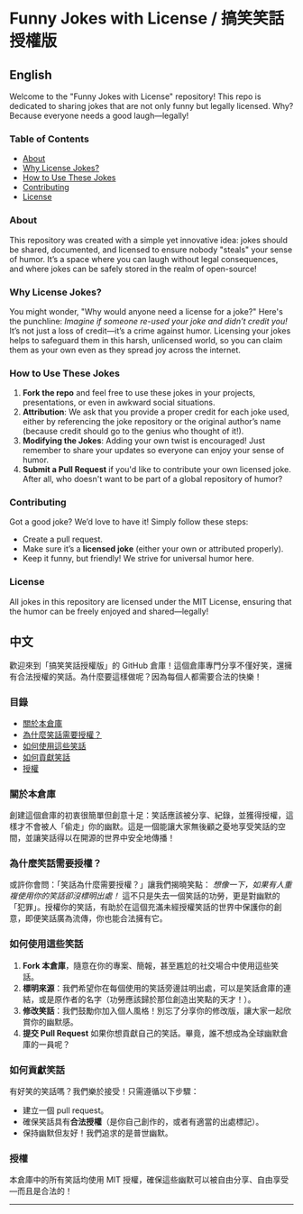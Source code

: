 
# Funny Jokes with License / 搞笑笑話授權版

## English

Welcome to the "Funny Jokes with License" repository! This repo is dedicated to sharing jokes that are not only funny but legally licensed. Why? Because everyone needs a good laugh—legally!

### Table of Contents
- [About](#about)
- [Why License Jokes?](#why-license-jokes)
- [How to Use These Jokes](#how-to-use-these-jokes)
- [Contributing](#contributing)
- [License](#license)

### About
This repository was created with a simple yet innovative idea: jokes should be shared, documented, and licensed to ensure nobody "steals" your sense of humor. It’s a space where you can laugh without legal consequences, and where jokes can be safely stored in the realm of open-source!

### Why License Jokes?
You might wonder, "Why would anyone need a license for a joke?" Here's the punchline: 
*Imagine if someone re-used your joke and didn’t credit you!* It’s not just a loss of credit—it’s a crime against humor. Licensing your jokes helps to safeguard them in this harsh, unlicensed world, so you can claim them as your own even as they spread joy across the internet.

### How to Use These Jokes
1. **Fork the repo** and feel free to use these jokes in your projects, presentations, or even in awkward social situations.
2. **Attribution**: We ask that you provide a proper credit for each joke used, either by referencing the joke repository or the original author’s name (because credit should go to the genius who thought of it!).
3. **Modifying the Jokes**: Adding your own twist is encouraged! Just remember to share your updates so everyone can enjoy your sense of humor.
4. **Submit a Pull Request** if you'd like to contribute your own licensed joke. After all, who doesn't want to be part of a global repository of humor?

### Contributing
Got a good joke? We’d love to have it! Simply follow these steps:
- Create a pull request.
- Make sure it’s a **licensed joke** (either your own or attributed properly).
- Keep it funny, but friendly! We strive for universal humor here.

### License
All jokes in this repository are licensed under the MIT License, ensuring that the humor can be freely enjoyed and shared—legally!


## 中文

歡迎來到「搞笑笑話授權版」的 GitHub 倉庫！這個倉庫專門分享不僅好笑，還擁有合法授權的笑話。為什麼要這樣做呢？因為每個人都需要合法的快樂！

### 目錄
- [關於本倉庫](#關於本倉庫)
- [為什麼笑話需要授權？](#為什麼笑話需要授權)
- [如何使用這些笑話](#如何使用這些笑話)
- [如何貢獻笑話](#如何貢獻笑話)
- [授權](#授權)

### 關於本倉庫
創建這個倉庫的初衷很簡單但創意十足：笑話應該被分享、紀錄，並獲得授權，這樣才不會被人「偷走」你的幽默。這是一個能讓大家無後顧之憂地享受笑話的空間，並讓笑話得以在開源的世界中安全地傳播！

### 為什麼笑話需要授權？
或許你會問：「笑話為什麼需要授權？」讓我們揭曉笑點：
*想像一下，如果有人重複使用你的笑話卻沒標明出處！* 這不只是失去一個笑話的功勞，更是對幽默的「犯罪」。授權你的笑話，有助於在這個充滿未經授權笑話的世界中保護你的創意，即便笑話廣為流傳，你也能合法擁有它。

### 如何使用這些笑話
1. **Fork 本倉庫**，隨意在你的專案、簡報，甚至尷尬的社交場合中使用這些笑話。
2. **標明來源**：我們希望你在每個使用的笑話旁邊註明出處，可以是笑話倉庫的連結，或是原作者的名字（功勞應該歸於那位創造出笑點的天才！）。
3. **修改笑話**：我們鼓勵你加入個人風格！別忘了分享你的修改版，讓大家一起欣賞你的幽默感。
4. **提交 Pull Request** 如果你想貢獻自己的笑話。畢竟，誰不想成為全球幽默倉庫的一員呢？

### 如何貢獻笑話
有好笑的笑話嗎？我們樂於接受！只需遵循以下步驟：
- 建立一個 pull request。
- 確保笑話具有**合法授權**（是你自己創作的，或者有適當的出處標記）。
- 保持幽默但友好！我們追求的是普世幽默。

### 授權
本倉庫中的所有笑話均使用 MIT 授權，確保這些幽默可以被自由分享、自由享受—而且是合法的！

---
